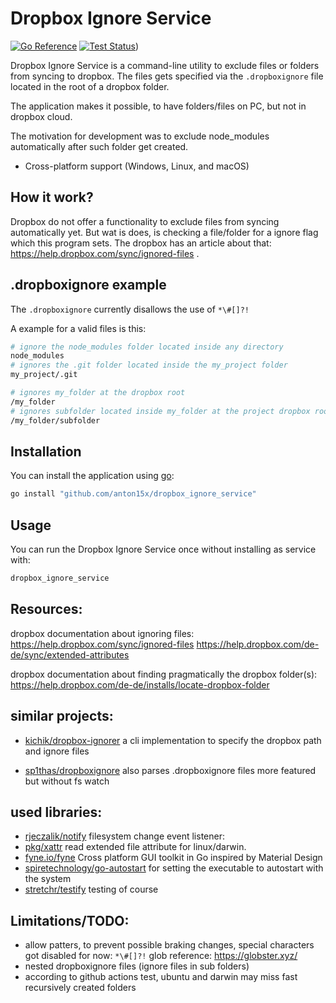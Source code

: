 # Dropbox Ignore Service

[![Go Reference](https://pkg.go.dev/badge/pkg.go.dev/github.com/anton15x/dropbox_ignore_service.svg)](https://pkg.go.dev/pkg.go.dev/github.com/anton15x/dropbox_ignore_service)
[![Test Status](https://github.com/anton15x/dropbox_ignore_service/actions/workflows/test.yml/badge.svg)](https://github.com/anton15x/dropbox_ignore_service/actions?query=workflow%3ATest))


Dropbox Ignore Service is a command-line utility to exclude files or folders from syncing to dropbox. The files gets specified via the `.dropboxignore` file located in the root of a dropbox folder. 

The application makes it possible, to have folders/files on PC, but not in dropbox cloud.

The motivation for development was to exclude node_modules automatically after such folder get created.

- Cross-platform support (Windows, Linux, and macOS)

## How it work?
Dropbox do not offer a functionality to exclude files from syncing automatically yet. But wat is does, is checking a file/folder for a ignore flag which this program sets. The dropbox has an article about that: https://help.dropbox.com/sync/ignored-files .

## .dropboxignore example
The `.dropboxignore` currently disallows the use of `*\#[]?!`

A example for a valid files is this:
```bash
# ignore the node_modules folder located inside any directory
node_modules
# ignores the .git folder located inside the my_project folder
my_project/.git

# ignores my_folder at the dropbox root
/my_folder
# ignores subfolder located inside my_folder at the project dropbox root
/my_folder/subfolder
```

## Installation
You can install the application using [go](https://go.dev/dl/):

```bash
go install "github.com/anton15x/dropbox_ignore_service"
```

## Usage
You can run the Dropbox Ignore Service once without installing as service with:
```bash
dropbox_ignore_service
```

## Resources:
dropbox documentation about ignoring files:
https://help.dropbox.com/sync/ignored-files
https://help.dropbox.com/de-de/sync/extended-attributes

dropbox documentation about finding pragmatically the dropbox folder(s):
https://help.dropbox.com/de-de/installs/locate-dropbox-folder


## similar projects:
- [kichik/dropbox-ignorer](https://github.com/kichik/dropbox-ignorer)
a cli implementation to specify the dropbox path and ignore files

- [sp1thas/dropboxignore](https://github.com/sp1thas/dropboxignore)
also parses .dropboxignore files more featured but without fs watch

## used libraries:
- [rjeczalik/notify](https://github.com/rjeczalik/notify) filesystem change event listener:
- [pkg/xattr](https://github.com/pkg/xattr) read extended file attribute for linux/darwin.
- [fyne.io/fyne](https://github.com/fyne-io/fyne) Cross platform GUI toolkit in Go inspired by Material Design
- [spiretechnology/go-autostart](https://github.com/spiretechnology/go-autostart) for setting the executable to autostart with the system
- [stretchr/testify](https://github.com/stretchr/testify) testing of course

## Limitations/TODO:
- allow patters, to prevent possible braking changes, special characters got disabled for now: `*\#[]?!`
  glob reference: https://globster.xyz/
- nested dropboxignore files (ignore files in sub folders)
- according to github actions test, ubuntu and darwin may miss fast recursively created folders
